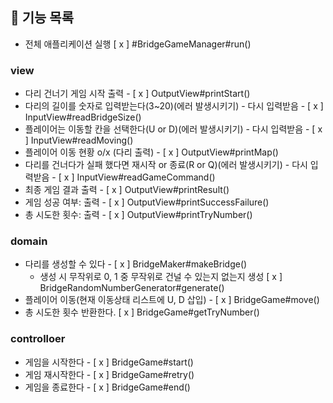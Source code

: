 
## 🚀 기능 목록

- 전체 애플리케이션 실행 [ x ] #BridgeGameManager#run()

### view
- 다리 건너기 게임 시작 출력 - [ x ] OutputView#printStart()
- 다리의 길이를 숫자로 입력받는다(3~20)(에러 발생시키기) - 다시 입력받음 - [ x ] InputView#readBridgeSize()
- 플레이어는 이동할 칸을 선택한다(U or D)(에러 발생시키기) - 다시 입력받음 - [ x ] InputView#readMoving()
- 플레이어 이동 현황 o/x (다리 출력) - [ x ] OutputView#printMap()
- 다리를 건너다가 실패 했다면 재시작 or 종료(R or Q)(에러 발생시키기) - 다시 입력받음 - [ x ] InputView#readGameCommand()
- 최종 게임 결과 출력 - [ x ] OutputView#printResult()
- 게임 성공 여부: 출력 - [ x ] OutputView#printSuccessFailure()
- 총 시도한 횟수: 출력 - [ x ] OutputView#printTryNumber()

### domain
- 다리를 생성할 수 있다 - [ x ] BridgeMaker#makeBridge()
  - 생성 시 무작위로  0, 1 중 무작위로 건널 수 있는지 없는지 생성 [ x ] BridgeRandomNumberGenerator#generate()
- 플레이어 이동(현재 이동상태 리스트에 U, D 삽입) - [ x ] BridgeGame#move()
- 총 시도한 횟수 반환한다. [ x ] BridgeGame#getTryNumber()

### controlloer
- 게임을 시작한다 - [ x ] BridgeGame#start()
- 게임 재시작한다 - [ x ] BridgeGame#retry()
- 게임을 종료한다 - [ x ] BridgeGame#end()